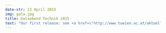 ```yaml
---
date-str: 13 April 2015
img: gala.jpg
title: Galaabend Technik 2015
text: "Our first release: see <a href=\"http://www.tuwien.ac.at/aktuelles/news_detail/article/9418/\">Galaabend Technik 2015</a><br> We rocked it!"
---
```

